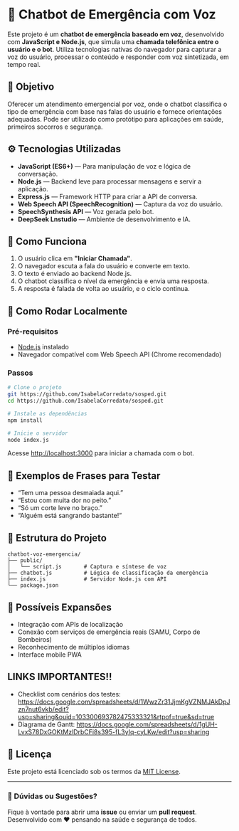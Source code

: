 # 🤖 Chatbot de Emergência com Voz

Este projeto é um **chatbot de emergência baseado em voz**, desenvolvido com **JavaScript e Node.js**, que simula uma **chamada telefônica entre o usuário e o bot**. Utiliza tecnologias nativas do navegador para capturar a voz do usuário, processar o conteúdo e responder com voz sintetizada, em tempo real.

## 📌 Objetivo

Oferecer um atendimento emergencial por voz, onde o chatbot classifica o tipo de emergência com base nas falas do usuário e fornece orientações adequadas. Pode ser utilizado como protótipo para aplicações em saúde, primeiros socorros e segurança.

## ⚙️ Tecnologias Utilizadas

- **JavaScript (ES6+)** — Para manipulação de voz e lógica de conversação.
- **Node.js** — Backend leve para processar mensagens e servir a aplicação.
- **Express.js** — Framework HTTP para criar a API de conversa.
- **Web Speech API (SpeechRecognition)** — Captura da voz do usuário.
- **SpeechSynthesis API** — Voz gerada pelo bot.
- **DeepSeek Lnstudio** — Ambiente de desenvolvimento e IA.

## 🧠 Como Funciona

1. O usuário clica em **"Iniciar Chamada"**.
2. O navegador escuta a fala do usuário e converte em texto.
3. O texto é enviado ao backend Node.js.
4. O chatbot classifica o nível da emergência e envia uma resposta.
5. A resposta é falada de volta ao usuário, e o ciclo continua.

## 🚀 Como Rodar Localmente

### Pré-requisitos

- [Node.js](https://nodejs.org/) instalado
- Navegador compatível com Web Speech API (Chrome recomendado)

### Passos

```bash
# Clone o projeto
git https://github.com/IsabelaCorredato/sosped.git
cd https://github.com/IsabelaCorredato/sosped.git

# Instale as dependências
npm install

# Inicie o servidor
node index.js
```

Acesse [http://localhost:3000](http://localhost:3000) para iniciar a chamada com o bot.

## 🧪 Exemplos de Frases para Testar

- “Tem uma pessoa desmaiada aqui.”
- “Estou com muita dor no peito.”
- “Só um corte leve no braço.”
- “Alguém está sangrando bastante!”

## 📁 Estrutura do Projeto

```
chatbot-voz-emergencia/
├── public/
│   └── script.js       # Captura e síntese de voz
├── chatbot.js          # Lógica de classificação da emergência
├── index.js            # Servidor Node.js com API
└── package.json
```

## 📡 Possíveis Expansões

- Integração com APIs de localização
- Conexão com serviços de emergência reais (SAMU, Corpo de Bombeiros)
- Reconhecimento de múltiplos idiomas
- Interface mobile PWA

## LINKS IMPORTANTES!!

- Checklist com cenários dos testes: https://docs.google.com/spreadsheets/d/1WwzZr31JjmKgVZNMJAkDpJzn7nut6vkb/edit?usp=sharing&ouid=103300693782475333321&rtpof=true&sd=true
- Diagrama de Gantt: https://docs.google.com/spreadsheets/d/1gUH-LvxS78DxGOKtMzlDrbCFi8s395-fL3yIq-cyLKw/edit?usp=sharing

## 📄 Licença

Este projeto está licenciado sob os termos da [MIT License](LICENSE).

---

### 💬 Dúvidas ou Sugestões?

Fique à vontade para abrir uma **issue** ou enviar um **pull request**.  
Desenvolvido com ❤️ pensando na saúde e segurança de todos.
